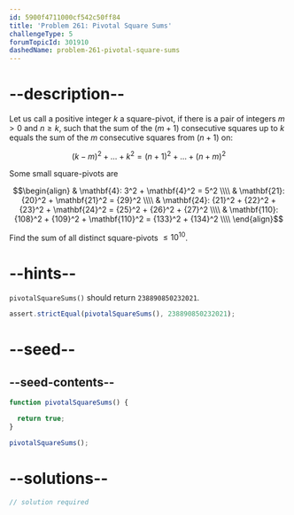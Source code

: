 ```yaml
---
id: 5900f4711000cf542c50ff84
title: 'Problem 261: Pivotal Square Sums'
challengeType: 5
forumTopicId: 301910
dashedName: problem-261-pivotal-square-sums
---
```


# --description--

Let us call a positive integer $k$ a square-pivot, if there is a pair of integers $m > 0$ and $n ≥ k$, such that the sum of the ($m + 1$) consecutive squares up to $k$ equals the sum of the $m$ consecutive squares from ($n + 1$) on:

$${(k - m)}^2 + \ldots + k^2 = {(n + 1)}^2 + \ldots + {(n + m)}^2$$

Some small square-pivots are

$$\begin{align}
  & \mathbf{4}: 3^2 + \mathbf{4}^2 = 5^2 \\\\
  & \mathbf{21}: {20}^2 + \mathbf{21}^2 = {29}^2 \\\\
  & \mathbf{24}: {21}^2 + {22}^2 + {23}^2 + \mathbf{24}^2 = {25}^2 + {26}^2 + {27}^2 \\\\
  & \mathbf{110}: {108}^2 + {109}^2 + \mathbf{110}^2 = {133}^2 + {134}^2 \\\\
\end{align}$$

Find the sum of all distinct square-pivots $≤ {10}^{10}$.

# --hints--

`pivotalSquareSums()` should return `238890850232021`.

```js
assert.strictEqual(pivotalSquareSums(), 238890850232021);
```

# --seed--

## --seed-contents--

```js
function pivotalSquareSums() {

  return true;
}

pivotalSquareSums();
```

# --solutions--

```js
// solution required
```
